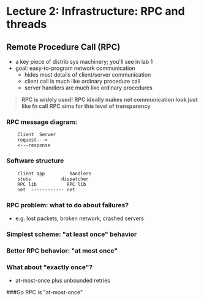 # Lecture 2: Infrastructure: RPC and threads

## Remote Procedure Call (RPC)

* a key piece of distrib sys machinery; you'll see in lab 1
* goal: easy-to-program network communication
	* hides most details of client/server communication
	* client call is much like ordinary procedure call
	* server handlers are much like ordinary procedures

> **RPC is widely used!**
> **RPC ideally makes net communication look just like fn call**
> **RPC aims for this level of transparency**

### RPC message diagram:

		Client  Server
		request--->
		<---response

### Software structure
		client app         handlers
		stubs           dispatcher
		RPC lib           RPC lib
		net  ------------ net



### RPC problem: what to do about failures?

* e.g. lost packets, broken network, crashed servers


### Simplest scheme: "at least once" behavior

### Better RPC behavior: "at most once"

### What about "exactly once"?

* at-most-once plus unbounded retries


###Go RPC is "at-most-once"
